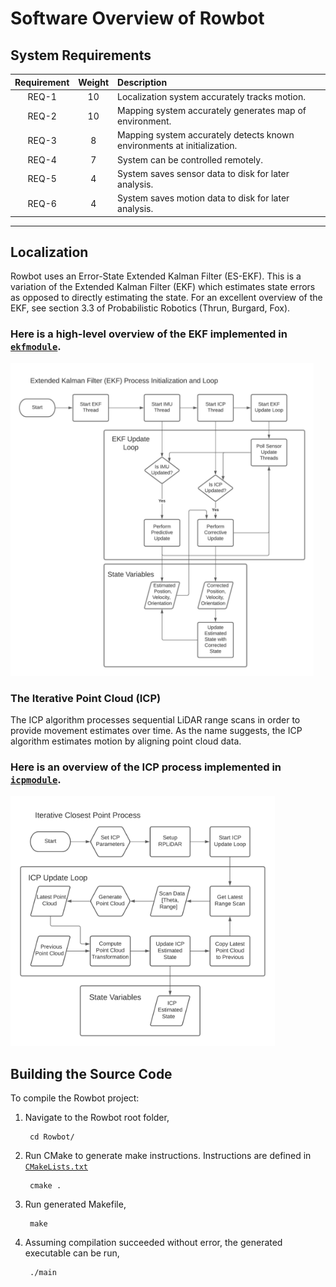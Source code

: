 # Software Overview of Rowbot


## System Requirements

| Requirement | Weight | Description                                                             |
|:-----------:|:------:|:------------------------------------------------------------------------|
| REQ-1       | 10     | Localization system accurately tracks motion.                           |
| REQ-2       | 10     | Mapping system accurately generates map of environment.                 |
| REQ-3       | 8      | Mapping system accurately detects known environments at initialization. |
| REQ-4       | 7      | System can be controlled remotely.                                      |
| REQ-5       | 4      | System saves sensor data to disk for later analysis.                    |
| REQ-6       | 4      | System saves motion data to disk for later analysis.                    |

---

## Localization

Rowbot uses an Error-State Extended Kalman Filter (ES-EKF). 
This is a variation of the Extended Kalman Filter (EKF) which estimates 
    state errors as opposed to directly estimating the state.
For an excellent overview of the EKF, see section 3.3 of 
    Probabilistic Robotics (Thrun, Burgard, Fox).

### Here is a high-level overview of the EKF implemented in [`ekfmodule`](https://github.com/MiguelAgueda/Rowbot/blob/master/src/ekfmodule.cpp).

[<img src=../assets/software/EKFProcess.jpeg height=500>]()


### The Iterative Point Cloud (ICP)

The ICP algorithm processes sequential LiDAR range scans in order to provide 
    movement estimates over time. 
As the name suggests, the ICP algorithm estimates motion by aligning point cloud data.

### Here is an overview of the ICP process implemented in [`icpmodule`](https://github.com/MiguelAgueda/Rowbot/blob/master/src/icpmodule.cpp).

<img src=../assets/software/ICPProcess.png height=400>

## Building the Source Code

To compile the Rowbot project:

1. Navigate to the Rowbot root folder,
    
        cd Rowbot/

2. Run CMake to generate make instructions.
    Instructions are defined in [`CMakeLists.txt`]()

        cmake .
    
3. Run generated Makefile,

        make

4. Assuming compilation succeeded without error, the generated executable can be run,

        ./main